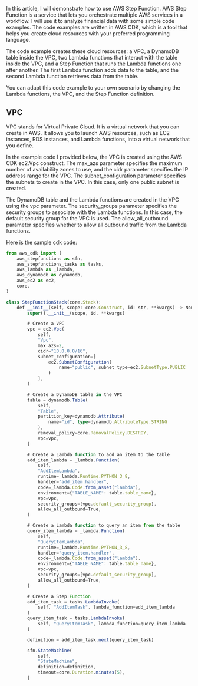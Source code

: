In this article, I will demonstrate how to use AWS Step Function. AWS Step Function is a service that lets you orchestrate multiple AWS services in a workflow. I will use it to analyze financial data with some simple code examples. The code examples are written in AWS CDK, which is a tool that helps you create cloud resources with your preferred programming language.

The code example creates these cloud resources: a VPC, a DynamoDB table inside the VPC, two Lambda functions that interact with the table inside the VPC, and a Step Function that runs the Lambda functions one after another. The first Lambda function adds data to the table, and the second Lambda function retrieves data from the table.

You can adapt this code example to your own scenario by changing the Lambda functions, the VPC, and the Step Function definition.

## VPC

VPC stands for Virtual Private Cloud. It is a virtual network that you can create in AWS. It allows you to launch AWS resources, such as EC2 instances, RDS instances, and Lambda functions, into a virtual network that you define.

In the example code I provided below, the VPC is created using the AWS CDK ec2.Vpc construct. The max_azs parameter specifies the maximum number of availability zones to use, and the cidr parameter specifies the IP address range for the VPC. The subnet_configuration parameter specifies the subnets to create in the VPC. In this case, only one public subnet is created.

The DynamoDB table and the Lambda functions are created in the VPC using the vpc parameter. The security_groups parameter specifies the security groups to associate with the Lambda functions. In this case, the default security group for the VPC is used. The allow_all_outbound parameter specifies whether to allow all outbound traffic from the Lambda functions.


Here is the sample cdk code:

```typescript
from aws_cdk import (
    aws_stepfunctions as sfn,
    aws_stepfunctions_tasks as tasks,
    aws_lambda as _lambda,
    aws_dynamodb as dynamodb,
    aws_ec2 as ec2,
    core,
)

class StepFunctionStack(core.Stack):
    def __init__(self, scope: core.Construct, id: str, **kwargs) -> None:
        super().__init__(scope, id, **kwargs)

        # Create a VPC
        vpc = ec2.Vpc(
            self,
            "Vpc",
            max_azs=2,
            cidr="10.0.0.0/16",
            subnet_configuration=[
                ec2.SubnetConfiguration(
                    name="public", subnet_type=ec2.SubnetType.PUBLIC
                )
            ],
        )

        # Create a DynamoDB table in the VPC
        table = dynamodb.Table(
            self,
            "Table",
            partition_key=dynamodb.Attribute(
                name="id", type=dynamodb.AttributeType.STRING
            ),
            removal_policy=core.RemovalPolicy.DESTROY,
            vpc=vpc,
        )

        # Create a Lambda function to add an item to the table
        add_item_lambda = _lambda.Function(
            self,
            "AddItemLambda",
            runtime=_lambda.Runtime.PYTHON_3_8,
            handler="add_item.handler",
            code=_lambda.Code.from_asset("lambda"),
            environment={"TABLE_NAME": table.table_name},
            vpc=vpc,
            security_groups=[vpc.default_security_group],
            allow_all_outbound=True,
        )

        # Create a Lambda function to query an item from the table
        query_item_lambda = _lambda.Function(
            self,
            "QueryItemLambda",
            runtime=_lambda.Runtime.PYTHON_3_8,
            handler="query_item.handler",
            code=_lambda.Code.from_asset("lambda"),
            environment={"TABLE_NAME": table.table_name},
            vpc=vpc,
            security_groups=[vpc.default_security_group],
            allow_all_outbound=True,
        )

        # Create a Step Function
        add_item_task = tasks.LambdaInvoke(
            self, "AddItemTask", lambda_function=add_item_lambda
        )
        query_item_task = tasks.LambdaInvoke(
            self, "QueryItemTask", lambda_function=query_item_lambda
        )

        definition = add_item_task.next(query_item_task)

        sfn.StateMachine(
            self,
            "StateMachine",
            definition=definition,
            timeout=core.Duration.minutes(5),
        )
```


